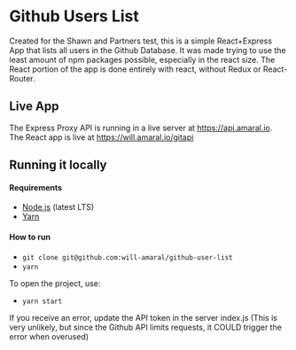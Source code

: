 # Github Users List

Created for the Shawn and Partners test, this is a simple React+Express App that lists all users in the Github Database. It was made trying to use the least amount of npm packages possible, especially in the react size. The React portion of the app is done entirely with react, without Redux or React-Router.  

## Live App

The Express Proxy API is running in a live server at https://api.amaral.io.
The React app is live at https://will.amaral.io/gitapi

## Running it locally

#### Requirements

- [Node.js](https://nodejs.org/) (latest LTS)
- [Yarn](https://yarnpkg.com/)

#### How to run

- `git clone git@github.com:will-amaral/github-user-list`
- `yarn`

To open the project, use:

- `yarn start`

If you receive an error, update the API token in the server index.js (This is very unlikely, but since the Github API limits requests, it COULD trigger the error when overused)
